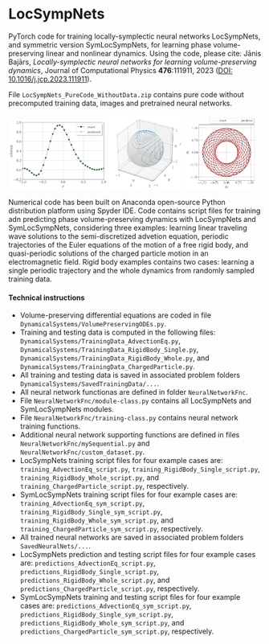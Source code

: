 # LocSympNets
PyTorch code for training locally-symplectic neural networks LocSympNets, and symmetric version SymLocSympNets, for learning phase volume-preserving linear and nonlinear dynamics. Using the code, please cite: Jānis Bajārs, *Locally-symplectic neural networks for learning volume-preserving dynamics*, Journal of Computational Physics **476**:111911, 2023 ([DOI: 10.1016/j.jcp.2023.111911](https://www.sciencedirect.com/science/article/pii/S0021999123000062?via%3Dihub)).

File `LocSympNets_PureCode_WithoutData.zip` contains pure code without precomputed training data, images and pretrained neural networks.

<p float="left">
  <img src="Figures/Fig1.png" width="39%" />
  <img src="Figures/Fig2.png" width="29%" /> 
  <img src="Figures/Fig3.png" width="28%" /> 
</p>

Numerical code has been built on Anaconda open-source Python distribution platform using Spyder IDE. Code contains script files for training adn predicting phase volume-preserving dynamics with LocSympNets and SymLocSympNets, considering three examples: learning linear traveling wave solutions to the semi-discretized advetion equation, periodic trajectories of the Euler equations of the motion of a free rigid body, and quasi-periodic solutions of the charged particle motion in an electromagnetic field. Rigid body examples contains two cases: learning a single periodic trajectory and the whole dynamics from randomly sampled training data.

#### Technical instructions
- Volume-preserving differential equations are coded in file `DynamicalSystems/VolumePreservingODEs.py`.
- Training and testing data is computed in the following files: `DynamicalSystems/TrainingData_AdvectionEq.py`, `DynamicalSystems/TrainingData_RigidBody_Single.py`, `DynamicalSystems/TrainingData_RigidBody_Whole.py`, and `DynamicalSystems/TrainingData_ChargedParticle.py`.
- All training and testing data is saved in associated problem folders `DynamicalSystems/SavedTrainingData/...`.
- All neural network functionas are defined in folder `NeuralNetworkFnc`.
- File `NeuralNetworkFnc/module-class.py` contains all LocSympNets and SymLocSympNets modules.
- File `NeuralNetworkFnc/training-class.py` contains neural network training functions.
- Additional neural network supporting functions are defined in files `NeuralNetworkFnc/mySequential.py` and `NeuralNetworkFnc/custom_dataset.py`.
- LocSympNets training script files for four example cases are: `training_AdvectionEq_script.py`, `training_RigidBody_Single_script.py`, `training_RigidBody_Whole_script.py`, and `training_ChargedParticle_script.py`, respectively. 
- SymLocSympNets training script files for four example cases are: `training_AdvectionEq_sym_script.py`, `training_RigidBody_Single_sym_script.py`, `training_RigidBody_Whole_sym_script.py`, and `training_ChargedParticle_sym_script.py`, respectively. 
- All trained neural networks are saved in associated problem folders `SavedNeuralNets/...`.
- LocSympNets prediction and testing script files for four example cases are: `predictions_AdvectionEq_script.py`, `predictions_RigidBody_Single_script.py`, `predictions_RigidBody_Whole_script.py`, and `predictions_ChargedParticle_script.py`, respectively. 
- SymLocSympNets training and testing script files for four example cases are: `predictions_AdvectionEq_sym_script.py`, `predictions_RigidBody_Single_sym_script.py`, `predictions_RigidBody_Whole_sym_script.py`, and `predictions_ChargedParticle_sym_script.py`, respectively. 





